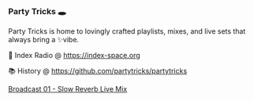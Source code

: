 ### Party Tricks 🕳️

Party Tricks is home to lovingly crafted playlists, mixes, and live sets that always bring a ✨vibe.

📡 Index Radio @ https://index-space.org

📚 History @ https://github.com/partytricks/partytricks

[Broadcast 01 - Slow Reverb Live Mix](shows/broadcast_01_slow_reverb_live_mix)

<!--
**genrelist/genrelist** is a ✨ _special_ ✨ repository because its `README.md` (this file) appears on your GitHub profile.

Here are some ideas to get you started:

- 🔭 I’m currently working on ...
- 🌱 I’m currently learning ...
- 👯 I’m looking to collaborate on ...
- 🤔 I’m looking for help with ...
- 💬 Ask me about ...
- 📫 How to reach me: ...
- 😄 Pronouns: ...
- ⚡ Fun fact: ...
-->
